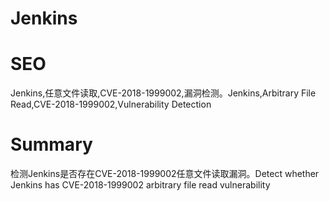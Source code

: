 # Jenkins
# SEO
Jenkins,任意文件读取,CVE-2018-1999002,漏洞检测。Jenkins,Arbitrary File Read,CVE-2018-1999002,Vulnerability Detection
# Summary
检测Jenkins是否存在CVE-2018-1999002任意文件读取漏洞。Detect whether Jenkins has CVE-2018-1999002 arbitrary file read vulnerability
